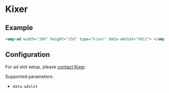 <!---
Copyright 2016 The AMP HTML Authors. All Rights Reserved.

Licensed under the Apache License, Version 2.0 (the "License");
you may not use this file except in compliance with the License.
You may obtain a copy of the License at

      http://www.apache.org/licenses/LICENSE-2.0

Unless required by applicable law or agreed to in writing, software
distributed under the License is distributed on an "AS-IS" BASIS,
WITHOUT WARRANTIES OR CONDITIONS OF ANY KIND, either express or implied.
See the License for the specific language governing permissions and
limitations under the License.
-->

# Kixer

## Example

```html
<amp-ad width="300" height="250" type="kixer" data-adslot="6812"> </amp-ad>
```

## Configuration

For ad slot setup, please [contact Kixer](http://kixer.com).

Supported parameters:

- `data-adslot`
